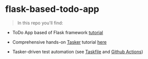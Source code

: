 # flask-based-todo-app

> In this repo you'll find: 

- ToDo App based of Flask framework [tutorial](https://blog.devgenius.io/how-to-create-a-todo-application-with-flask-21b71651c7dc)

- Comprehensive hands-on [Tasker](https://taskfile.dev) tutorial [here](https://yairdar.github.io/base-tutorials/a-tasker/index.html)

- Tasker-driven test automation (see [Taskfile](Taskfile.yaml) and [Github Actions](https://github.com/djfedos/flask-based-todo-app/actions))

